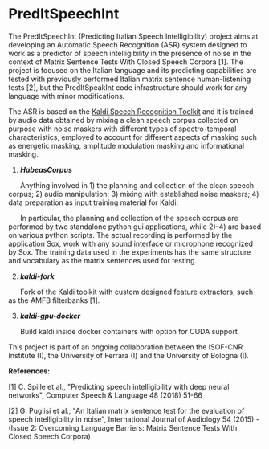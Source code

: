 # PredItSpeechInt

The PredItSpeechInt (Predicting Italian Speech Intelligibility) project aims at developing an Automatic Speech Recognition (ASR) system designed to work as a predictor of speech intelligibility in the presence of noise in the context of Matrix Sentence Tests With Closed Speech Corpora [1]. The project is focused on the Italian language and its predicting capabilities are tested with previously performed Italian matrix sentence human-listening tests [2], but the PredItSpeakInt code infrastructure should work for any language with minor modifications.

The ASR is based on the [Kaldi Speech Recognition Toolkit](http://kaldi-asr.org/) and it is trained by audio data obtained by mixing a clean speech corpus collected on purpose with noise maskers with different types of spectro-temporal characteristics, employed to account for different aspects of masking such as energetic masking, amplitude modulation masking and informational masking.

1. ***HabeasCorpus***

&nbsp;&nbsp;&nbsp;&nbsp;&nbsp;&nbsp;Anything involved in 1) the planning and collection of the clean speech corpus; 2) audio manipulation; 3) mixing with established noise maskers; 4) data preparation as input training material for Kaldi.

&nbsp;&nbsp;&nbsp;&nbsp;&nbsp;&nbsp;In particular, the planning and collection of the speech corpus are performed by two standalone python gui applications, while 2)-4) are based on various python scripts. The actual recording is performed by the application Sox, work with any sound interface or microphone recognized by Sox. The training data used in the experiments has the same structure and vocabulary as the matrix sentences used for testing.

2. ***kaldi-fork***

&nbsp;&nbsp;&nbsp;&nbsp;&nbsp;&nbsp;Fork of the Kaldi toolkit with custom designed feature extractors, such as the AMFB filterbanks [1]. 

3. ***kaldi-gpu-docker***

&nbsp;&nbsp;&nbsp;&nbsp;&nbsp;&nbsp;Build kaldi inside docker containers with option for CUDA support

This project is part of an ongoing collaboration between the ISOF-CNR Institute (I), the University of Ferrara (I) and the University of Bologna (I).

**References:**

[1] C. Spille et al., "Predicting speech intelligibility with deep neural networks", Computer Speech & Language 48 (2018) 51-66

[2] G. Puglisi et al., "An Italian matrix sentence test for the evaluation of speech intelligibility in noise", International Journal of Audiology 54 (2015) - (Issue 2: Overcoming Language Barriers: Matrix Sentence Tests With Closed Speech Corpora)
